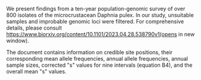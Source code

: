 We present findings from a ten-year population-genomic survey of over 800 isolates of the microcrustacean Daphnia pulex. In our study, unsuitable samples and improbable genomic loci were filtered.  For comprehensive details, please consult https://www.biorxiv.org/content/10.1101/2023.04.28.538790v1(opens in new window).

The document contains information on credible site positions, their corresponding mean allele frequencies, annual allele frequencies, annual sample sizes, corrected "s" values for nine intervals (equation B4), and the overall mean "s" values.

